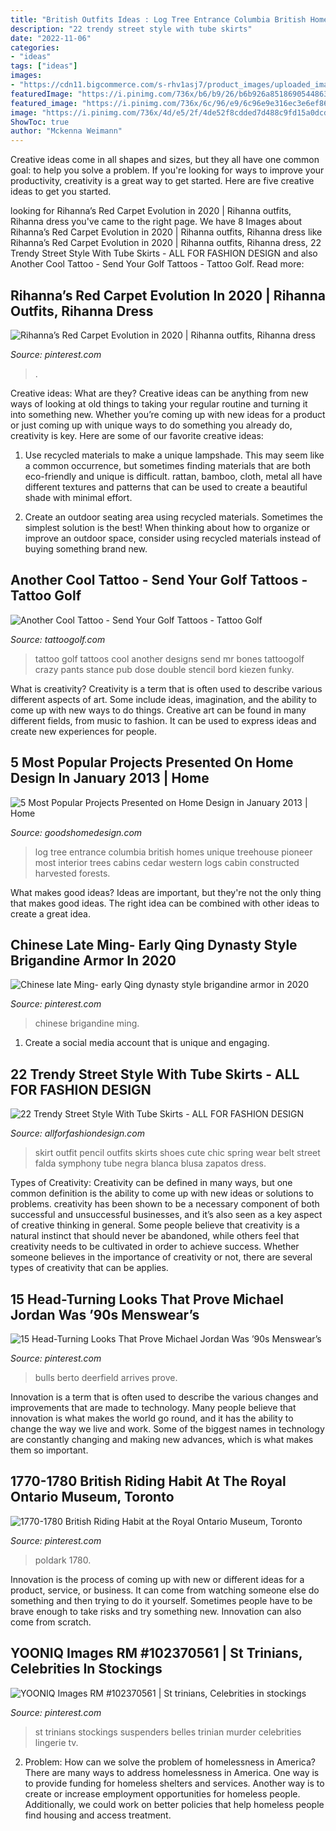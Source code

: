 ```yaml
---
title: "British Outfits Ideas : Log Tree Entrance Columbia British Homes Unique Treehouse Pioneer Most Interior Trees Cabins Cedar Western Logs Cabin Constructed Harvested Forests"
description: "22 trendy street style with tube skirts"
date: "2022-11-06"
categories:
- "ideas"
tags: ["ideas"]
images:
- "https://cdn11.bigcommerce.com/s-rhv1asj7/product_images/uploaded_images/mr.-bones-aug.-2014.jpg"
featuredImage: "https://i.pinimg.com/736x/b6/b9/26/b6b926a851869054486332568c5b82f7.jpg"
featured_image: "https://i.pinimg.com/736x/6c/96/e9/6c96e9e316ec3e6ef8616dc903e636f1--hello-harry-vintage-tv.jpg"
image: "https://i.pinimg.com/736x/4d/e5/2f/4de52f8cdded7d488c9fd15a0dcdda3d.jpg"
ShowToc: true
author: "Mckenna Weimann"
---
```



Creative ideas come in all shapes and sizes, but they all have one common goal: to help you solve a problem. If you're looking for ways to improve your productivity, creativity is a great way to get started. Here are five creative ideas to get you started.

	

		
looking for Rihanna’s Red Carpet Evolution in 2020 | Rihanna outfits, Rihanna dress you've came to the right page. We have 8 Images about Rihanna’s Red Carpet Evolution in 2020 | Rihanna outfits, Rihanna dress like Rihanna’s Red Carpet Evolution in 2020 | Rihanna outfits, Rihanna dress, 22 Trendy Street Style With Tube Skirts - ALL FOR FASHION DESIGN and also Another Cool Tattoo - Send Your Golf Tattoos - Tattoo Golf. Read more:
		
    
## Rihanna’s Red Carpet Evolution In 2020 | Rihanna Outfits, Rihanna Dress

<img loading=lazy src="https://i.pinimg.com/736x/4d/e5/2f/4de52f8cdded7d488c9fd15a0dcdda3d.jpg" onerror="this.onerror=null;this.src='https://tse4.mm.bing.net/th?id=OIP.ILpE2xq8dXfJ_xJBgkfP2QHaLH&amp;pid=15.1';" alt="Rihanna’s Red Carpet Evolution in 2020 | Rihanna outfits, Rihanna dress">

_Source: pinterest.com_

>. 

	

Creative ideas: What are they?
Creative ideas can be anything from new ways of looking at old things to taking your regular routine and turning it into something new. Whether you’re coming up with new ideas for a product or just coming up with unique ways to do something you already do, creativity is key. Here are some of our favorite creative ideas: 
1. Use recycled materials to make a unique lampshade. This may seem like a common occurrence, but sometimes finding materials that are both eco-friendly and unique is difficult. rattan, bamboo, cloth, metal all have different textures and patterns that can be used to create a beautiful shade with minimal effort. 

2. Create an outdoor seating area using recycled materials. Sometimes the simplest solution is the best! When thinking about how to organize or improve an outdoor space, consider using recycled materials instead of buying something brand new.

    
## Another Cool Tattoo - Send Your Golf Tattoos - Tattoo Golf

<img loading=lazy src="https://cdn11.bigcommerce.com/s-rhv1asj7/product_images/uploaded_images/mr.-bones-aug.-2014.jpg" onerror="this.onerror=null;this.src='https://tse3.mm.bing.net/th?id=OIP.nXGk8vHja11xEut30nyOdgHaHa&amp;pid=15.1';" alt="Another Cool Tattoo - Send Your Golf Tattoos - Tattoo Golf">

_Source: tattoogolf.com_

>tattoo golf tattoos cool another designs send mr bones tattoogolf crazy pants stance pub dose double stencil bord kiezen funky. 

	

What is creativity?
Creativity is a term that is often used to describe various different aspects of art. Some include ideas, imagination, and the ability to come up with new ways to do things. Creative art can be found in many different fields, from music to fashion. It can be used to express ideas and create new experiences for people.

    
## 5 Most Popular Projects Presented On Home Design In January 2013 | Home

<img loading=lazy src="http://goodshomedesign.com/wp-content/uploads/2013/02/entrance-tree-house.jpg" onerror="this.onerror=null;this.src='https://tse2.mm.bing.net/th?id=OIP.shgF3ncqIun97cz9rmiGOgHaLH&amp;pid=15.1';" alt="5 Most Popular Projects Presented on Home Design in January 2013 | Home">

_Source: goodshomedesign.com_

>log tree entrance columbia british homes unique treehouse pioneer most interior trees cabins cedar western logs cabin constructed harvested forests. 

	

What makes good ideas?
Ideas are important, but they're not the only thing that makes good ideas. The right idea can be combined with other ideas to create a great idea.

    
## Chinese Late Ming- Early Qing Dynasty Style Brigandine Armor In 2020

<img loading=lazy src="https://i.pinimg.com/736x/87/60/bf/8760bf5fd8c65967ca525030cd63f431.jpg" onerror="this.onerror=null;this.src='https://tse1.mm.bing.net/th?id=OIP.LoGgBq6V6Xh1lpS_wkDq3QHaJQ&amp;pid=15.1';" alt="Chinese late Ming- early Qing dynasty style brigandine armor in 2020">

_Source: pinterest.com_

>chinese brigandine ming. 

	

1. Create a social media account that is unique and engaging.

    
## 22 Trendy Street Style With Tube Skirts - ALL FOR FASHION DESIGN

<img loading=lazy src="https://allforfashiondesign.com/wp-content/uploads/2014/03/ks-17.jpg" onerror="this.onerror=null;this.src='https://tse2.mm.bing.net/th?id=OIP.ZAKWVyzNNSjDRa8yYR25kAHaK2&amp;pid=15.1';" alt="22 Trendy Street Style With Tube Skirts - ALL FOR FASHION DESIGN">

_Source: allforfashiondesign.com_

>skirt outfit pencil outfits skirts shoes cute chic spring wear belt street falda symphony tube negra blanca blusa zapatos dress. 

	

Types of Creativity:
Creativity can be defined in many ways, but one common definition is the ability to come up with new ideas or solutions to problems. creativity has been shown to be a necessary component of both successful and unsuccessful businesses, and it’s also seen as a key aspect of creative thinking in general. Some people believe that creativity is a natural instinct that should never be abandoned, while others feel that creativity needs to be cultivated in order to achieve success. Whether someone believes in the importance of creativity or not, there are several types of creativity that can be applies.

    
## 15 Head-Turning Looks That Prove Michael Jordan Was ’90s Menswear’s

<img loading=lazy src="https://i.pinimg.com/736x/82/2e/bb/822ebb774b4bb41e09d167774d5f7633.jpg" onerror="this.onerror=null;this.src='https://tse4.mm.bing.net/th?id=OIP.seIliKPSlVkYAkWF3Fe7ZwHaLo&amp;pid=15.1';" alt="15 Head-Turning Looks That Prove Michael Jordan Was ’90s Menswear’s">

_Source: pinterest.com_

>bulls berto deerfield arrives prove. 

	

Innovation is a term that is often used to describe the various changes and improvements that are made to technology. Many people believe that innovation is what makes the world go round, and it has the ability to change the way we live and work. Some of the biggest names in technology are constantly changing and making new advances, which is what makes them so important.

    
## 1770-1780 British Riding Habit At The Royal Ontario Museum, Toronto

<img loading=lazy src="https://i.pinimg.com/736x/b6/b9/26/b6b926a851869054486332568c5b82f7.jpg" onerror="this.onerror=null;this.src='https://tse3.mm.bing.net/th?id=OIP.C_-1qMDOB_hsZkj2F72bMAHaQX&amp;pid=15.1';" alt="1770-1780 British Riding Habit at the Royal Ontario Museum, Toronto">

_Source: pinterest.com_

>poldark 1780. 

	

Innovation is the process of coming up with new or different ideas for a product, service, or business. It can come from watching someone else do something and then trying to do it yourself. Sometimes people have to be brave enough to take risks and try something new. Innovation can also come from scratch.

    
## YOONIQ Images RM #102370561 | St Trinians, Celebrities In Stockings

<img loading=lazy src="https://i.pinimg.com/736x/6c/96/e9/6c96e9e316ec3e6ef8616dc903e636f1--hello-harry-vintage-tv.jpg" onerror="this.onerror=null;this.src='https://tse1.mm.bing.net/th?id=OIP.iLhqnQ9CKH00BUN70rb-KwHaQe&amp;pid=15.1';" alt="YOONIQ Images RM #102370561 | St trinians, Celebrities in stockings">

_Source: pinterest.com_

>st trinians stockings suspenders belles trinian murder celebrities lingerie tv. 

	

2. Problem:
How can we solve the problem of homelessness in America?
There are many ways to address homelessness in America. One way is to provide funding for homeless shelters and services. Another way is to create or increase employment opportunities for homeless people. Additionally, we could work on better policies that help homeless people find housing and access treatment.

